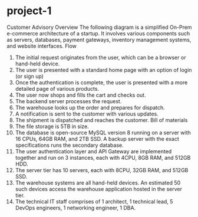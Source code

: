 # project-1
Customer Advisory
Overview
The following diagram is a simplified On-Prem e-commerce architecture of a startup. It involves
various components such as servers, databases, payment gateways, inventory management
systems, and website interfaces.
Flow
1. The initial request originates from the user, which can be a browser or hand-held device.
2. The user is presented with a standard home page with an option of login (or sign up)
3. Once the authentication is complete, the user is presented with a more detailed page of
various products.
4. The user now shops and fills the cart and checks out.
5. The backend server processes the request.
6. The warehouse looks up the order and prepares for dispatch.
7. A notification is sent to the customer with various updates.
8. The shipment is dispatched and reaches the customer.
Bill of materials
1. The file storage is 5TB in size.
2. The database is open-source MySQL version 8 running on a server with 16 CPUs, 64GB
RAM, and 2TB SSD. A backup server with the exact specifications runs the secondary
database.
3. The user authentication layer and API Gateway are implemented together and run on 3
instances, each with 4CPU, 8GB RAM, and 512GB HDD.
4. The server tier has 10 servers, each with 8CPU, 32GB RAM, and 512GB SSD.
5. The warehouse systems are all hand-held devices. An estimated 50 such devices
access the warehouse application hosted in the server tier.
6. The technical IT staff comprises of 1 architect, 1 technical lead, 5 DevOps engineers, 1
networking engineer, 1 DBA.

 
